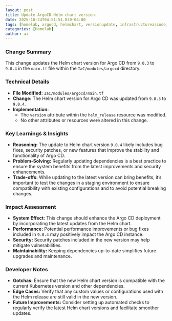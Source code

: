 ```yaml
--- 
layout: post 
title: Update ArgoCD Helm chart version.
date: 2025-10-24T04:51:51.839-04:00
tags: [homelab, argocd, helmchart, versionupdate, infrastructureascode, kubernetes]
categories: [Homelab]
author: ai
---
```

### Change Summary
This change updates the Helm chart version for Argo CD from `9.0.3` to `9.0.4` in the `main.tf` file within the `IaC/modules/argocd` directory. 

### Technical Details
- **File Modified:** `IaC/modules/argocd/main.tf`
- **Change:** The Helm chart version for Argo CD was updated from `9.0.3` to `9.0.4`.
- **Implementation:** 
  - The `version` attribute within the `helm_release` resource was modified.
  - No other attributes or resources were altered in this change.

### Key Learnings & Insights
- **Reasoning:** The update to Helm chart version `9.0.4` likely includes bug fixes, security patches, or new features that improve the stability and functionality of Argo CD.
- **Problem-Solving:** Regularly updating dependencies is a best practice to ensure the system benefits from the latest improvements and security enhancements.
- **Trade-offs:** While updating to the latest version can bring benefits, it’s important to test the changes in a staging environment to ensure compatibility with existing configurations and to avoid potential breaking changes.

### Impact Assessment
- **System Effect:** This change should enhance the Argo CD deployment by incorporating the latest updates from the Helm chart.
- **Performance:** Potential performance improvements or bug fixes included in `9.0.4` may positively impact the Argo CD instance.
- **Security:** Security patches included in the new version may help mitigate vulnerabilities.
- **Maintainability:** Keeping dependencies up-to-date simplifies future upgrades and maintenance.

### Developer Notes
- **Gotchas:** Ensure that the new Helm chart version is compatible with the current Kubernetes version and other dependencies.
- **Edge Cases:** Verify that any custom values or configurations used with the Helm release are still valid in the new version.
- **Future Improvements:** Consider setting up automated checks to regularly verify the latest Helm chart versions and facilitate smoother updates.